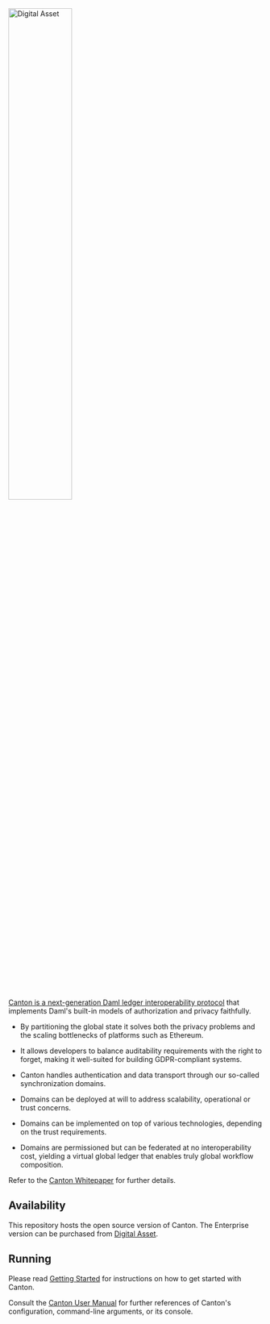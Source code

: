 <picture>
 <source media="(prefers-color-scheme: dark)" srcset="https://github.com/digital-asset/.github/raw/main/images/Canton - Horizontal-stack-Logo-White.png">
 <img alt="Digital Asset" src="https://github.com/digital-asset/.github/raw/main/images/Canton-Vertical-logo-Black-logo-Yellow-C-Black-diamond.png" width="50%">
</picture>


[Canton is a next-generation Daml ledger interoperability protocol](https://docs.daml.com/canton/about.html) that implements Daml's built-in models of authorization and
privacy faithfully.

* By partitioning the global state it solves both the privacy problems and the scaling bottlenecks of platforms such as
  Ethereum.

* It allows developers to balance auditability requirements with the right to forget, making it well-suited for building
  GDPR-compliant systems.

* Canton handles authentication and data transport through our so-called synchronization domains.

* Domains can be deployed at will to address scalability, operational or trust concerns.

* Domains can be implemented on top of various technologies, depending on the trust requirements.

* Domains are permissioned but can be federated at no interoperability cost, yielding a virtual global ledger that enables
  truly global workflow composition.

Refer to the [Canton Whitepaper](https://www.canton.io/publications/canton-whitepaper.pdf) for further details.

## Availability

This repository hosts the open source version of Canton. The Enterprise version can be purchased from [Digital Asset](https://digitalasset.com/products).

## Running

Please read [Getting Started](https://docs.daml.com/canton/tutorials/getting_started.html)
for instructions on how to get started with Canton.

Consult the [Canton User Manual](https://docs.daml.com/canton/about.html) for further
references of Canton's configuration, command-line arguments, or its console.
